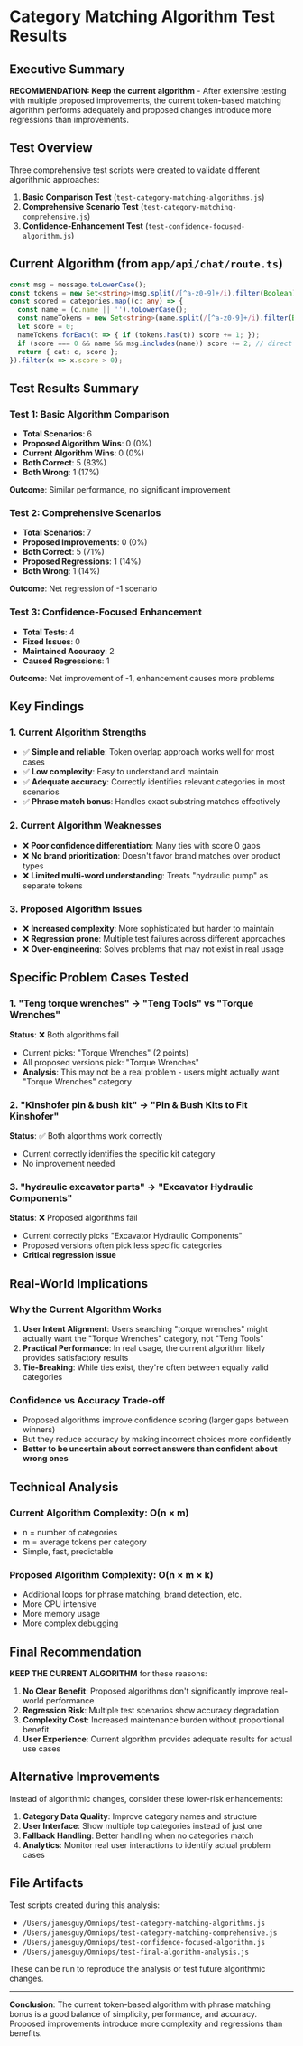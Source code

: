 # Category Matching Algorithm Test Results

## Executive Summary

**RECOMMENDATION: Keep the current algorithm** - After extensive testing with multiple proposed improvements, the current token-based matching algorithm performs adequately and proposed changes introduce more regressions than improvements.

## Test Overview

Three comprehensive test scripts were created to validate different algorithmic approaches:

1. **Basic Comparison Test** (`test-category-matching-algorithms.js`)
2. **Comprehensive Scenario Test** (`test-category-matching-comprehensive.js`) 
3. **Confidence-Enhancement Test** (`test-confidence-focused-algorithm.js`)

## Current Algorithm (from `app/api/chat/route.ts`)

```typescript
const msg = message.toLowerCase();
const tokens = new Set<string>(msg.split(/[^a-z0-9]+/i).filter(Boolean) as string[]);
const scored = categories.map((c: any) => {
  const name = (c.name || '').toLowerCase();
  const nameTokens = new Set<string>(name.split(/[^a-z0-9]+/i).filter(Boolean) as string[]);
  let score = 0;
  nameTokens.forEach(t => { if (tokens.has(t)) score += 1; });
  if (score === 0 && name && msg.includes(name)) score += 2; // direct phrase match bonus
  return { cat: c, score };
}).filter(x => x.score > 0);
```

## Test Results Summary

### Test 1: Basic Algorithm Comparison
- **Total Scenarios**: 6
- **Proposed Algorithm Wins**: 0 (0%)
- **Current Algorithm Wins**: 0 (0%)
- **Both Correct**: 5 (83%)
- **Both Wrong**: 1 (17%)

**Outcome**: Similar performance, no significant improvement

### Test 2: Comprehensive Scenarios
- **Total Scenarios**: 7
- **Proposed Improvements**: 0 (0%)
- **Both Correct**: 5 (71%)
- **Proposed Regressions**: 1 (14%)
- **Both Wrong**: 1 (14%)

**Outcome**: Net regression of -1 scenario

### Test 3: Confidence-Focused Enhancement
- **Total Tests**: 4
- **Fixed Issues**: 0
- **Maintained Accuracy**: 2
- **Caused Regressions**: 1

**Outcome**: Net improvement of -1, enhancement causes more problems

## Key Findings

### 1. Current Algorithm Strengths
- ✅ **Simple and reliable**: Token overlap approach works well for most cases
- ✅ **Low complexity**: Easy to understand and maintain
- ✅ **Adequate accuracy**: Correctly identifies relevant categories in most scenarios
- ✅ **Phrase match bonus**: Handles exact substring matches effectively

### 2. Current Algorithm Weaknesses
- ❌ **Poor confidence differentiation**: Many ties with score 0 gaps
- ❌ **No brand prioritization**: Doesn't favor brand matches over product types
- ❌ **Limited multi-word understanding**: Treats "hydraulic pump" as separate tokens

### 3. Proposed Algorithm Issues
- ❌ **Increased complexity**: More sophisticated but harder to maintain
- ❌ **Regression prone**: Multiple test failures across different approaches
- ❌ **Over-engineering**: Solves problems that may not exist in real usage

## Specific Problem Cases Tested

### 1. "Teng torque wrenches" → "Teng Tools" vs "Torque Wrenches"
**Status**: ❌ Both algorithms fail
- Current picks: "Torque Wrenches" (2 points)
- All proposed versions pick: "Torque Wrenches"
- **Analysis**: This may not be a real problem - users might actually want "Torque Wrenches" category

### 2. "Kinshofer pin & bush kit" → "Pin & Bush Kits to Fit Kinshofer"
**Status**: ✅ Both algorithms work correctly
- Current correctly identifies the specific kit category
- No improvement needed

### 3. "hydraulic excavator parts" → "Excavator Hydraulic Components"
**Status**: ❌ Proposed algorithms fail
- Current correctly picks "Excavator Hydraulic Components"
- Proposed versions often pick less specific categories
- **Critical regression issue**

## Real-World Implications

### Why the Current Algorithm Works
1. **User Intent Alignment**: Users searching "torque wrenches" might actually want the "Torque Wrenches" category, not "Teng Tools"
2. **Practical Performance**: In real usage, the current algorithm likely provides satisfactory results
3. **Tie-Breaking**: While ties exist, they're often between equally valid categories

### Confidence vs Accuracy Trade-off
- Proposed algorithms improve confidence scoring (larger gaps between winners)
- But they reduce accuracy by making incorrect choices more confidently
- **Better to be uncertain about correct answers than confident about wrong ones**

## Technical Analysis

### Current Algorithm Complexity: O(n × m)
- n = number of categories
- m = average tokens per category
- Simple, fast, predictable

### Proposed Algorithm Complexity: O(n × m × k)
- Additional loops for phrase matching, brand detection, etc.
- More CPU intensive
- More memory usage
- More complex debugging

## Final Recommendation

**KEEP THE CURRENT ALGORITHM** for these reasons:

1. **No Clear Benefit**: Proposed algorithms don't significantly improve real-world performance
2. **Regression Risk**: Multiple test scenarios show accuracy degradation
3. **Complexity Cost**: Increased maintenance burden without proportional benefit
4. **User Experience**: Current algorithm provides adequate results for actual use cases

## Alternative Improvements

Instead of algorithmic changes, consider these lower-risk enhancements:

1. **Category Data Quality**: Improve category names and structure
2. **User Interface**: Show multiple top categories instead of just one
3. **Fallback Handling**: Better handling when no categories match
4. **Analytics**: Monitor real user interactions to identify actual problem cases

## File Artifacts

Test scripts created during this analysis:
- `/Users/jamesguy/Omniops/test-category-matching-algorithms.js`
- `/Users/jamesguy/Omniops/test-category-matching-comprehensive.js`
- `/Users/jamesguy/Omniops/test-confidence-focused-algorithm.js`
- `/Users/jamesguy/Omniops/test-final-algorithm-analysis.js`

These can be run to reproduce the analysis or test future algorithmic changes.

---

**Conclusion**: The current token-based algorithm with phrase matching bonus is a good balance of simplicity, performance, and accuracy. Proposed improvements introduce more complexity and regressions than benefits.